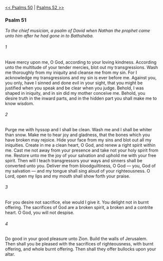 [<< Psalms 50](Psalms%2050)  |  [Psalms 52 >>](Psalms%2052)

### Psalm 51

*To the chief musician, a psalm of David when Nathan the prophet came unto him after he had gone in to Bathsheba.*

###### 1
Have mercy upon me, O God, according to your loving kindness. According unto the multitude of your tender mercies, blot out my transgressions. Wash me thoroughly from my iniquity and cleanse me from my sin. For I acknowledge my transgressions and my sin is ever before me. Against you, you only, have I sinned and done evil in your sight, that you might be justified when you speak and be clear when you judge. Behold, I was shaped in iniquity, and in sin did my mother conceive me. Behold, you desire truth in the inward parts, and in the hidden part you shall make me to know wisdom.

###### 2
Purge me with hyssop and I shall be clean. Wash me and I shall be whiter than snow. Make me to hear joy and gladness, that the bones which you have broken may rejoice. Hide your face from my sins and blot out all my iniquities. Create in me a clean heart, O God, and renew a right spirit within me. Cast me not away from your presence and take not your holy spirit from me. Restore unto me the joy of your salvation and uphold me with your free spirit. Then will I teach transgressors your ways and sinners shall be converted unto you. Deliver me from bloodguiltiness, O God — you, God of my salvation — and my tongue shall sing aloud of your righteousness. O Lord, open my lips and my mouth shall show forth your praise.

###### 3
For you desire not sacrifice, else would I give it. You delight not in burnt offering. The sacrifices of God are a broken spirit, a broken and a contrite heart. O God, you will not despise.

###### 4
Do good in your good pleasure unto Zion. Build the walls of Jerusalem. Then shall you be pleased with the sacrifices of righteousness, with burnt offering, and whole burnt offering. Then shall they offer bullocks upon your altar.